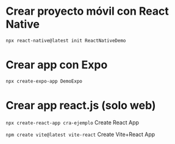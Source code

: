 # Crear proyecto móvil con React Native

`npx react-native@latest init ReactNativeDemo`

# Crear app con Expo

`npx create-expo-app DemoExpo`

# Crear app react.js (solo web)

`npx create-react-app cra-ejemplo` Create React App

`npm create vite@latest vite-react` Create Vite+React App
